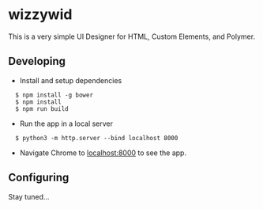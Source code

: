 # wizzywid

This is a very simple UI Designer for HTML, Custom Elements, and Polymer.

## Developing

  * Install and setup dependencies
```
  $ npm install -g bower
  $ npm install
  $ npm run build
```

  * Run the app in a local server
```
  $ python3 -m http.server --bind localhost 8000
```

  * Navigate Chrome to [localhost:8000]() to see the app.

## Configuring
Stay tuned...
